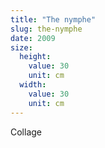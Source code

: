 ```yaml
---
title: "The nymphe"
slug: the-nymphe
date: 2009
size:
  height:
    value: 30
    unit: cm
  width:
    value: 30
    unit: cm
---
```


Collage
